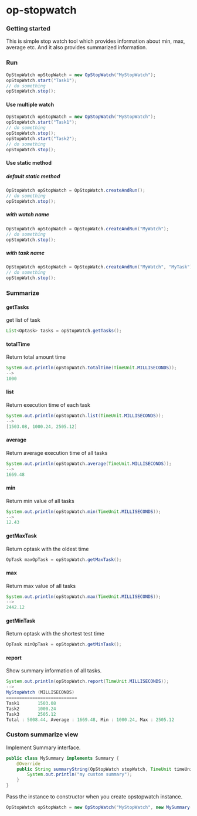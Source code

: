 # op-stopwatch

### Getting started
This is simple stop watch tool which provides information about min, max, average etc.
And it also provides summarized information.

### Run
```java
OpStopWatch opStopWatch = new OpStopWatch("MyStopWatch");
opStopWatch.start("Task1");
// do something
opStopWatch.stop();
```

#### Use multiple watch
```java
OpStopWatch opStopWatch = new OpStopWatch("MyStopWatch");
opStopWatch.start("Task1");
// do something
opStopWatch.stop();
opStopWatch.start("Task2");
// do something
opStopWatch.stop();
```

#### Use static method
##### default static method
```java
OpStopWatch opStopWatch = OpStopWatch.createAndRun();
// do something
opStopWatch.stop();
```
##### with watch name
```java
OpStopWatch opStopWatch = OpStopWatch.createAndRun("MyWatch");
// do something
opStopWatch.stop();
```

##### with task name
```java
OpStopWatch opStopWatch = OpStopWatch.createAndRun("MyWatch", "MyTask");
// do something
opStopWatch.stop();
```

### Summarize
#### getTasks
get list of task
```java
List<Optask> tasks = opStopWatch.getTasks();
```

#### totalTime
Return total amount time
```java
System.out.println(opStopWatch.totalTime(TimeUnit.MILLISECONDS));
-->
1000

```

#### list
Return execution time of each task 
```java
System.out.println(opStopWatch.list(TimeUnit.MILLISECONDS));
-->
[1503.08, 1000.24, 2505.12]

```

#### average
Return average execution time of all tasks
```java
System.out.println(opStopWatch.average(TimeUnit.MILLISECONDS));
-->
1669.48
```

#### min
Return min value of all tasks
```java
System.out.println(opStopWatch.min(TimeUnit.MILLISECONDS));
-->
12.43
```

#### getMaxTask
Return optask with the oldest time
```java
OpTask maxOpTask = opStopWatch.getMaxTask();
```

#### max
Return max value of all tasks
```java
System.out.println(opStopWatch.max(TimeUnit.MILLISECONDS));
-->
2442.12
```

#### getMinTask
Return optask with the shortest test time
```java
OpTask minOpTask = opStopWatch.getMinTask();
```

#### report
Show summary information of all tasks.
```java
System.out.println(opStopWatch.report(TimeUnit.MILLISECONDS));
-->
MyStopWatch (MILLISECONDS)
===========================
Task1		1503.08
Task2		1000.24
Task3		2505.12
Total : 5008.44, Average : 1669.48, Min : 1000.24, Max : 2505.12
```

### Custom summarize view
Implement Summary interface.
```java
public class MySummary implements Summary {
    @Override
    public String summaryString(OpStopWatch stopWatch, TimeUnit timeUnit) {
        System.out.println("my custom summary");
    }
}
```

Pass the instance to constructor when you create opstopwatch instance.
```java
OpStopWatch opStopWatch = new OpStopWatch("MyStopWatch", new MySummary());

```